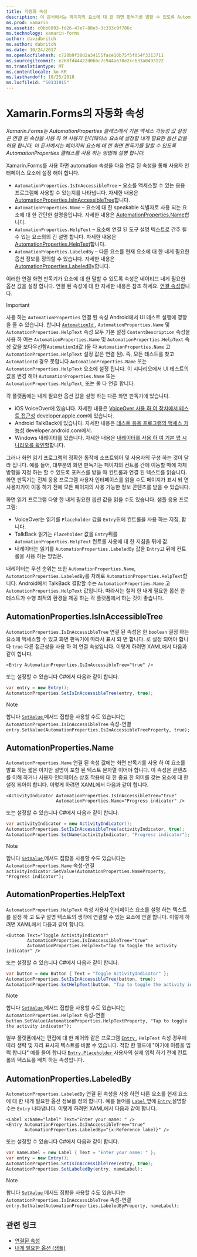 ```yaml
---
title: 자동화 속성
description: 이 문서에서는 페이지의 요소에 대 한 화면 판독기를 말할 수 있도록 AutomationProperties 클래스를 사용 하 여 Xamarin.Forms 응용 프로그램에서 하는 방법에 설명 합니다.
ms.prod: xamarin
ms.assetid: c0bb6893-fd26-47e7-88e5-3c333c9f786c
ms.technology: xamarin-forms
author: davidbritch
ms.author: dabritch
ms.date: 10/24/2017
ms.openlocfilehash: c720b9f38d2a34155face10b75f5f054f3313711
ms.sourcegitcommit: e268fd44422d0bbc7c944a678e2cc633a0493122
ms.translationtype: MT
ms.contentlocale: ko-KR
ms.lasthandoff: 10/25/2018
ms.locfileid: "50131915"
---
```

# <a name="automation-properties-in-xamarinforms"></a>Xamarin.Forms의 자동화 속성

_Xamarin.Forms는 AutomationProperties 클래스에서 기본 액세스 가능성 값 설정은 연결 된 속성을 사용 하 여 사용자 인터페이스 요소에 설정할 내게 필요한 옵션 값을 허용 합니다. 이 문서에서는 페이지의 요소에 대 한 화면 판독기를 말할 수 있도록 AutomationProperties 클래스를 사용 하는 방법에 설명 합니다._

Xamarin.Forms를 사용 하면 automation 속성을 다음 연결 된 속성을 통해 사용자 인터페이스 요소에 설정 해야 합니다.

- `AutomationProperties.IsInAccessibleTree` – 요소를 액세스할 수 있는 응용 프로그램에 사용할 수 있는지를 나타냅니다. 자세한 내용은 [AutomationProperties.IsInAccessibleTree](#isinaccessibletree)합니다.
- `AutomationProperties.Name` – 요소에 대 한 speakable 식별자로 사용 되는 요소에 대 한 간단한 설명을입니다. 자세한 내용은 [AutomationProperties.Name](#name)합니다.
- `AutomationProperties.HelpText` – 요소에 연결 된 도구 설명 텍스트로 간주 될 수 있는 요소의의 긴 설명 합니다. 자세한 내용은 [AutomationProperties.HelpText](#helptext)합니다.
- `AutomationProperties.LabeledBy` – 다른 요소를 현재 요소에 대 한 내게 필요한 옵션 정보를 정의할 수 있습니다. 자세한 내용은 [AutomationProperties.LabeledBy](#labeledby)합니다.

이러한 연결 화면 판독기가 요소에 대 한 말할 수 있도록 속성은 네이티브 내게 필요한 옵션 값을 설정 합니다. 연결 된 속성에 대 한 자세한 내용은 참조 하세요. [연결 속성](~/xamarin-forms/xaml/attached-properties.md)합니다.

> [!IMPORTANT]
> 사용 하는 `AutomationProperties` 연결 된 속성 Android에서 UI 테스트 실행에 영향을 줄 수 있습니다. 합니다 [ `AutomationId` ](xref:Xamarin.Forms.Element.AutomationId), `AutomationProperties.Name` 및 `AutomationProperties.HelpText` 속성 모두 기본 설정 `ContentDescription` 속성을 사용 하 여는 `AutomationProperties.Name` 및 `AutomationProperties.HelpText` 속성 값을 보다우선함`AutomationId`값 (둘 다 `AutomationProperties.Name` 고 `AutomationProperties.HelpText` 설정 값은 연결 된). 즉, 모든 테스트를 찾고 `AutomationId` 경우 못합니다 `AutomationProperties.Name` 또는 `AutomationProperties.HelpText` 요소에 설정 됩니다. 이 시나리오에서 UI 테스트의 값을 변경 해야 `AutomationProperties.Name` 또는 `AutomationProperties.HelpText`, 또는 둘 다 연결 합니다.

각 플랫폼에는 내게 필요한 옵션 값을 설명 하는 다른 화면 판독기에 있습니다.

- iOS VoiceOver에 있습니다. 자세한 내용은 [VoiceOver 사용 하 여 장치에서 테스트 접근성](https://developer.apple.com/library/content/technotes/TestingAccessibilityOfiOSApps/TestAccessibilityonYourDevicewithVoiceOver/TestAccessibilityonYourDevicewithVoiceOver.html) developer.apple.com에 있습니다.
- Android TalkBack에 있습니다. 자세한 내용은 [테스트 응용 프로그램의 액세스 가능성](https://developer.android.com/training/accessibility/testing.html#talkback) developer.android.com에서.
- Windows 내레이터를 있습니다. 자세한 내용은 [내레이터를 사용 하 여 기본 앱 시나리오를 확인할](/windows/uwp/accessibility/accessibility-testing#verify-main-app-scenarios-by-using-narrator/)합니다.

그러나 화면 읽기 프로그램의 정확한 동작에 소프트웨어 및 사용자의 구성 하는 것이 달라 집니다. 예를 들어, 대부분의 화면 판독기는 페이지의 컨트롤 간에 이동할 때에 자체 방향을 지정 하는 할 수 있도록 포커스를 받을 때 컨트롤과 연결 된 텍스트를 읽습니다. 화면 판독기는 전체 응용 프로그램 사용자 인터페이스를 읽을 수도 페이지가 표시 되 면 사용자가이 이동 하기 전에 모든 페이지의 사용 가능한 정보 콘텐츠를 받을 수 있습니다.

화면 읽기 프로그램 다양 한 내게 필요한 옵션 값을 읽을 수도 있습니다. 샘플 응용 프로그램:

- VoiceOver는 읽기를 `Placeholder` 값을 `Entry`뒤에 컨트롤을 사용 하는 지침, 합니다.
- TalkBack 읽기는 `Placeholder` 값을 `Entry`뒤를 `AutomationProperties.HelpText` 컨트롤 사용에 대 한 지침을 뒤에 값.
- 내레이터는 읽기를 `AutomationProperties.LabeledBy` 값을 `Entry`고 뒤에 컨트롤을 사용 하는 방법은.

내레이터는 우선 순위는 또한 `AutomationProperties.Name`, `AutomationProperties.LabeledBy`를 차례로 `AutomationProperties.HelpText`합니다. Android에서 TalkBack 결합할 수는 `AutomationProperties.Name` 고 `AutomationProperties.HelpText` 값입니다. 따라서는 철저 한 내게 필요한 옵션 한 테스트가 수행 최적의 환경을 제공 하는 각 플랫폼에서 하는 것이 좋습니다.

<a name="isinaccessibletree" />

## <a name="automationpropertiesisinaccessibletree"></a>AutomationProperties.IsInAccessibleTree

`AutomationProperties.IsInAccessibleTree` 연결 된 속성은 한 `boolean` 결정 하는 요소에 액세스할 수 있고 화면 판독기에 따라서 표시 되 면 합니다. 로 설정 되어야 합니다 `true` 다른 접근성을 사용 하 여 연결 속성입니다. 이렇게 하려면 XAML에서 다음과 같이 합니다.

```xaml
<Entry AutomationProperties.IsInAccessibleTree="true" />
```

또는 설정할 수 있습니다 C#에서 다음과 같이 합니다.

```csharp
var entry = new Entry();
AutomationProperties.SetIsInAccessibleTree(entry, true);
```

> [!NOTE]
> 합니다 [ `SetValue` ](xref:Xamarin.Forms.BindableObject.SetValue(Xamarin.Forms.BindableProperty,System.Object)) 메서드 집합을 사용할 수도 있습니다는 `AutomationProperties.IsInAccessibleTree` 속성-연결 `entry.SetValue(AutomationProperties.IsInAccessibleTreeProperty, true);`

<a name="name" />

## <a name="automationpropertiesname"></a>AutomationProperties.Name

`AutomationProperties.Name` 연결 된 속성 값에는 화면 판독기를 사용 하 여 요소를 발표 하는 짧은 이지만 설명이 포함 된 텍스트 문자열 이어야 합니다. 이 속성은 콘텐츠를 이해 하거나 사용자 인터페이스 상호 작용에 대 한 중요 한 의미를 갖는 요소에 대 한 설정 되어야 합니다. 이렇게 하려면 XAML에서 다음과 같이 합니다.

```xaml
<ActivityIndicator AutomationProperties.IsInAccessibleTree="true"
                   AutomationProperties.Name="Progress indicator" />
```

또는 설정할 수 있습니다 C#에서 다음과 같이 합니다.

```csharp
var activityIndicator = new ActivityIndicator();
AutomationProperties.SetIsInAccessibleTree(activityIndicator, true);
AutomationProperties.SetName(activityIndicator, "Progress indicator");
```

> [!NOTE]
> 합니다 [ `SetValue` ](xref:Xamarin.Forms.BindableObject.SetValue(Xamarin.Forms.BindableProperty,System.Object)) 메서드 집합을 사용할 수도 있습니다는 `AutomationProperties.Name` 속성-연결 `activityIndicator.SetValue(AutomationProperties.NameProperty, "Progress indicator");`

<a name="helptext" />

## <a name="automationpropertieshelptext"></a>AutomationProperties.HelpText

`AutomationProperties.HelpText` 속성 사용자 인터페이스 요소를 설명 하는 텍스트를 설정 하 고 도구 설명 텍스트의 생각에 연결할 수 있는 요소에 연결 합니다. 이렇게 하려면 XAML에서 다음과 같이 합니다.

```xaml
<Button Text="Toggle ActivityIndicator"
        AutomationProperties.IsInAccessibleTree="true"
        AutomationProperties.HelpText="Tap to toggle the activity indicator" />
```

또는 설정할 수 있습니다 C#에서 다음과 같이 합니다.

```csharp
var button = new Button { Text = "Toggle ActivityIndicator" };
AutomationProperties.SetIsInAccessibleTree(button, true);
AutomationProperties.SetHelpText(button, "Tap to toggle the activity indicator");
```

> [!NOTE]
> 합니다 [ `SetValue` ](xref:Xamarin.Forms.BindableObject.SetValue(Xamarin.Forms.BindableProperty,System.Object)) 메서드 집합을 사용할 수도 있습니다는 `AutomationProperties.HelpText` 속성-연결 `button.SetValue(AutomationProperties.HelpTextProperty, "Tap to toggle the activity indicator");`

일부 플랫폼에서는 편집에 대 한 제어와 같은 프로그램 [ `Entry` ](xref:Xamarin.Forms.Entry), `HelpText` 속성 경우에 따라 생략 및 자리 표시자 텍스트를 바꿀 수 있습니다. 적합 한 필드에 "여기에 이름을 입력 합니다" 예를 들어 합니다 [ `Entry.Placeholder` ](xref:Xamarin.Forms.Entry.Placeholder) 사용자의 실제 입력 하기 전에 컨트롤의 텍스트를 배치 하는 속성입니다.

<a name="labeledby" />

## <a name="automationpropertieslabeledby"></a>AutomationProperties.LabeledBy

`AutomationProperties.LabeledBy` 연결 된 속성을 사용 하면 다른 요소를 현재 요소에 대 한 내게 필요한 옵션 정보를 정의 합니다. 예를 들어를 [ `Label` ](xref:Xamarin.Forms.Label) 옆에 [ `Entry` ](xref:Xamarin.Forms.Entry) 설명할 수는 `Entry` 나타냅니다. 이렇게 하려면 XAML에서 다음과 같이 합니다.

```xaml
<Label x:Name="label" Text="Enter your name: " />
<Entry AutomationProperties.IsInAccessibleTree="true"
       AutomationProperties.LabeledBy="{x:Reference label}" />
```

또는 설정할 수 있습니다 C#에서 다음과 같이 합니다.

```csharp
var nameLabel = new Label { Text = "Enter your name: " };
var entry = new Entry();
AutomationProperties.SetIsInAccessibleTree(entry, true);
AutomationProperties.SetLabeledBy(entry, nameLabel);
```

> [!NOTE]
> 합니다 [ `SetValue` ](xref:Xamarin.Forms.BindableObject.SetValue(Xamarin.Forms.BindableProperty,System.Object)) 메서드 집합을 사용할 수도 있습니다는 `AutomationProperties.IsInAccessibleTree` 속성-연결 `entry.SetValue(AutomationProperties.LabeledByProperty, nameLabel);`

## <a name="related-links"></a>관련 링크

- [연결된 속성](~/xamarin-forms/xaml/attached-properties.md)
- [내게 필요한 옵션 (샘플)](https://developer.xamarin.com/samples/xamarin-forms/UserInterface/Accessibility/)
